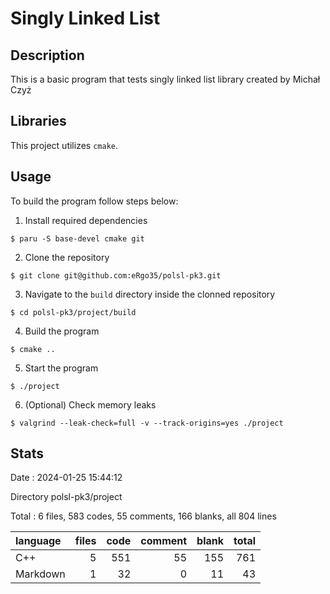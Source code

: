 # Singly Linked List
## Description
This is a basic program that tests singly linked list library created by Michał Czyż

## Libraries
This project utilizes `cmake`.

## Usage
To build the program follow steps below:

1. Install required dependencies
```
$ paru -S base-devel cmake git
```

2. Clone the repository
```
$ git clone git@github.com:eRgo35/polsl-pk3.git
```

3. Navigate to the `build` directory inside the clonned repository
```
$ cd polsl-pk3/project/build
```

4. Build the program
```
$ cmake ..
```

5. Start the program
```
$ ./project
```

6. (Optional) Check memory leaks
```
$ valgrind --leak-check=full -v --track-origins=yes ./project
```

## Stats

Date : 2024-01-25 15:44:12

Directory polsl-pk3/project

Total : 6 files,  583 codes, 55 comments, 166 blanks, all 804 lines

| language | files | code | comment | blank | total |
| :--- | ---: | ---: | ---: | ---: | ---: |
| C++ | 5 | 551 | 55 | 155 | 761 |
| Markdown | 1 | 32 | 0 | 11 | 43 |
